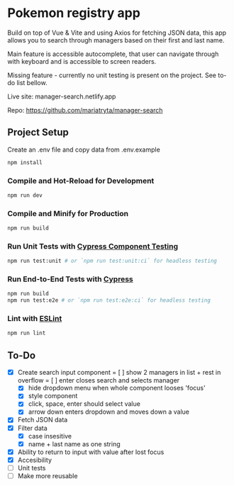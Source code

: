 # Pokemon registry app

Build on top of Vue & Vite and using Axios for fetching JSON data, this app allows you to search through managers based on their first and last name.

Main feature is accessible autocomplete, that user can navigate through with keyboard and is accessible to screen readers.

Missing feature - currently no unit testing is present on the project. See to-do list bellow.

Live site: manager-search.netlify.app

Repo: https://github.com/mariatryta/manager-search

## Project Setup

Create an .env file and copy data from .env.example

```sh
npm install
```

### Compile and Hot-Reload for Development

```sh
npm run dev
```

### Compile and Minify for Production

```sh
npm run build
```

### Run Unit Tests with [Cypress Component Testing](https://docs.cypress.io/guides/component-testing/introduction)

```sh
npm run test:unit # or `npm run test:unit:ci` for headless testing
```

### Run End-to-End Tests with [Cypress](https://www.cypress.io/)

```sh
npm run build
npm run test:e2e # or `npm run test:e2e:ci` for headless testing
```

### Lint with [ESLint](https://eslint.org/)

```sh
npm run lint
```

## To-Do

- [x] Create search input component = [ ] show 2 managers in list + rest in overflow = [ ] enter closes search and selects manager
  - [x] hide dropdown menu when whole component looses 'focus'
  - [x] style component
  - [x] click, space, enter should select value
  - [x] arrow down enters dropdown and moves down a value
- [x] Fetch JSON data
- [x] Filter data
  - [x] case insesitive
  - [x] name + last name as one string
- [x] Ability to return to input with value after lost focus
- [x] Accesibility
- [ ] Unit tests
- [ ] Make more reusable
